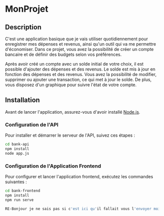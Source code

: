 

# MonProjet

## Description
C'est une application basique que je vais utiliser quotidiennement pour enregistrer mes dépenses et revenus, ainsi qu'un outil qui va me permettre d'économiser. Dans ce projet, vous avez la possibilité de créer un compte bancaire et de définir des budgets selon vos préférences.

Après avoir créé un compte avec un solde initial de votre choix, il est possible d'ajouter des dépenses et des revenus. Le solde est mis à jour en fonction des dépenses et des revenus. Vous avez la possibilité de modifier, supprimer ou ajouter une transaction, ce qui met à jour le solde. De plus, vous disposez d'un graphique pour suivre l'état de votre compte.
## Installation

Avant de lancer l'application, assurez-vous d'avoir installé [Node.js](https://nodejs.org/).

### Configuration de l'API

Pour installer et démarrer le serveur de l'API, suivez ces étapes :

```bash
cd bank-api
npm install
node app.js
```

### Configuration de l'Application Frontend

Pour configurer et lancer l'application frontend, exécutez les commandes suivantes :

```bash
cd bank-frontend
npm install
npm run serve

RE-Bonjour je ne sais pas si c'est ici qu'il fallait vous l'envoyer moi voici le git de mon projet :https://github.com/djahnick/Projet-Express-Vue.git